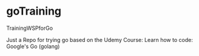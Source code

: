 # goTraining
TrainingWSPforGo

Just a Repo for trying go based on the Udemy Course: Learn how to code: Google's Go (golang)
